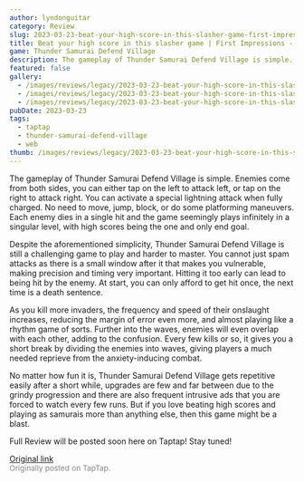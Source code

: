 ```yaml
---
author: lyndonguitar
category: Review
slug: 2023-03-23-beat-your-high-score-in-this-slasher-game-first-impressions-thunder-samurai-defend-vil
title: Beat your high score in this slasher game | First Impressions - Thunder Samurai Defend Village
game: Thunder Samurai Defend Village
description: The gameplay of Thunder Samurai Defend Village is simple. Enemies come from both sides, you can either tap on the left to attack left, or tap on the right to attack right. You can activate a special lightning attack when fully charged. No need to move, jump, block, or do some platforming maneuvers. Each enemy dies in a single hit and the game seemingly plays infinitely in a singular level, with high scores being the one and only end goal.
featured: false
gallery:
  - /images/reviews/legacy/2023-03-23-beat-your-high-score-in-this-slasher-game--first-impressions---thunder-samurai-defend-vil-0.avif
  - /images/reviews/legacy/2023-03-23-beat-your-high-score-in-this-slasher-game--first-impressions---thunder-samurai-defend-vil-1.avif
  - /images/reviews/legacy/2023-03-23-beat-your-high-score-in-this-slasher-game--first-impressions---thunder-samurai-defend-vil-2.avif
pubDate: 2023-03-23
tags:
  - taptap
  - thunder-samurai-defend-village
  - web
thumb: /images/reviews/legacy/2023-03-23-beat-your-high-score-in-this-slasher-game--first-impressions---thunder-samurai-defend-vil-0.avif
---
```


The gameplay of Thunder Samurai Defend Village is simple. Enemies come from both sides, you can either tap on the left to attack left, or tap on the right to attack right. You can activate a special lightning attack when fully charged. No need to move, jump, block, or do some platforming maneuvers. Each enemy dies in a single hit and the game seemingly plays infinitely in a singular level, with high scores being the one and only end goal.

Despite the aforementioned simplicity, Thunder Samurai Defend Village is still a challenging game to play and harder to master. You cannot just spam attacks as there is a small window after it that makes you vulnerable, making precision and timing very important. Hitting it too early can lead to being hit by the enemy. At start, you can only afford to get hit once, the next time is a death sentence.

As you kill more invaders, the frequency and speed of their onslaught increases, reducing the margin of error even more, and almost playing like a rhythm game of sorts. Further into the waves, enemies will even overlap with each other, adding to the confusion. Every few kills or so, it gives you a short break by dividing the enemies into waves, giving players a much needed reprieve from the anxiety-inducing combat.

No matter how fun it is, Thunder Samurai Defend Village gets repetitive easily after a short while, upgrades are few and far between due to the grindy progression and there are also frequent intrusive ads that you are forced to watch every few runs. But if you love beating high scores and playing as samurais more than anything else, then this game might be a blast.

Full Review will be posted soon here on Taptap! Stay tuned!

[Original link](https://www.taptap.io/post/4872960)<br><span style="font-size: 0.95em; color: #888;">Originally posted on TapTap.</span>